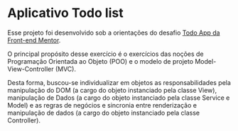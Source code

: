 # Aplicativo Todo list
 

 Esse projeto foi desenvolvido sob a orientações do desafio [Todo App da Front-end Mentor](https://www.frontendmentor.io/challenges/todo-app-Su1_KokOW/hub/todo-app-EKUPmkPhTd).

 O principal propósito desse exercício é o exercícios das noções de Programação Orientada ao Objeto (POO) e o modelo de projeto Model-View-Controller (MVC).

 Desta forma, buscou-se individualizar em objetos as responsabilidades pela manipulação do DOM (a cargo do objeto instanciado pela classe View), manipulação de Dados (a cargo do objeto instanciado pela classe Service e Model) e as regras de negócios e sincronia entre renderização e manipulação de dados (a cargo do objeto instanciado pela classe Controller).